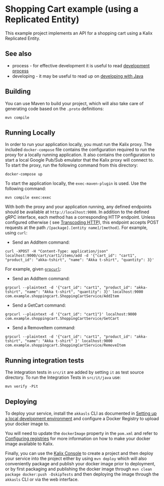 # Shopping Cart example (using a Replicated Entity)

This example project implements an API for a shopping cart using a Kalix Replicated Entity.

## See also

* process - for effective development it is useful to
  read [development process](https://developer.lightbend.com/docs/akka-serverless/services/development-process.html)
* developing - it may be useful to read up
  on [developing with Java](https://developer.lightbend.com/docs/akka-serverless/java/index.html)

## Building

You can use Maven to build your project, which will also take care of generating code based on the `.proto` definitions:

```shell
mvn compile
```

## Running Locally

In order to run your application locally, you must run the Kalix proxy. The included `docker-compose` file
contains the configuration required to run the proxy for a locally running application. It also contains the
configuration to start a local Google Pub/Sub emulator that the Kalix proxy will connect to. To start the proxy, run the following command from this directory:

```
docker-compose up
```

To start the application locally, the `exec-maven-plugin` is used. Use the following command:

```
mvn compile exec:exec
```

With both the proxy and your application running, any defined endpoints should be available at `http://localhost:9000`.
In addition to the defined gRPC interface, each method has a corresponding HTTP endpoint. Unless configured otherwise (
see [Transcoding HTTP](https://developer.lightbend.com/docs/akka-serverless/java/proto.html#_transcoding_http)), this
endpoint accepts POST requests at the path `/[package].[entity name]/[method]`. For example, using `curl`:

* Send an AddItem command:

```shell
curl -XPOST -H "Content-Type: application/json" localhost:9000/cart/cart1/items/add -d '{"cart_id": "cart1", "product_id": "akka-tshirt", "name": "Akka t-shirt", "quantity": 3}' 
```

For example, given [`grpcurl`](https://github.com/fullstorydev/grpcurl):

* Send an AddItem command:

```shell
grpcurl --plaintext -d '{"cart_id": "cart1", "product_id": "akka-tshirt", "name": "Akka t-shirt", "quantity": 3}' localhost:9000 com.example.shoppingcart.ShoppingCartService/AddItem
```

* Send a GetCart command:

```shell
grpcurl --plaintext -d '{"cart_id": "cart1"}' localhost:9000 com.example.shoppingcart.ShoppingCartService/GetCart
```

* Send a RemoveItem command:

```shell
grpcurl --plaintext -d '{"cart_id": "cart1", "product_id": "akka-tshirt", "name": "Akka t-shirt" }' localhost:9000 com.example.shoppingcart.ShoppingCartService/RemoveItem
```

## Running integration tests

The integration tests in `src/it` are added by setting `it` as test source directory. To run the Integration Tests in
`src/it/java` use:

```shell
mvn verify -Pit
```

## Deploying

To deploy your service, install the `akkasls` CLI as documented in [Setting up a local development
environment](https://developer.lightbend.com/docs/akka-serverless/setting-up/) and
configure a Docker Registry to upload your docker image to.

You will need to update the `dockerImage` property in the `pom.xml` and refer to [Configuring
registries](https://developer.lightbend.com/docs/akka-serverless/projects/container-registries.html) for more information on how
to make your docker image available to Kalix.

Finally, you can use the [Kalix Console](https://console.akkaserverless.com)
to create a project and then deploy your service into the project either by using `mvn deploy` which
will also conveniently package and publish your docker image prior to deployment, or by first packaging and
publishing the docker image through `mvn clean package docker:push -DskipTests` and then deploying the image
through the `akkasls` CLI or via the web interface.
